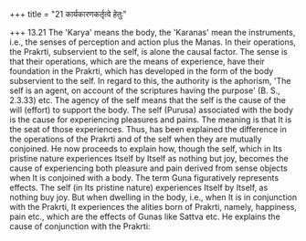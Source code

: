 +++
title = "21 कार्यकारणकर्तृत्वे हेतुः"

+++
13.21 The 'Karya' means the body, the 'Karanas' mean the instruments,
i.e., the senses of perception and action plus the Manas. In their
operations, the Prakrti, subservient to the self, is alone the causal
factor. The sense is that their operations, which are the means of
experience, have their foundation in the Prakrti, which has developed in
the form of the body subservient to the self. In regard to this, the
authority is the aphorism, 'The self is an agent, on account of the
scriptures having the purpose' (B. S., 2.3.33) etc. The agency of the
self means that the self is the cause of the will (effort) to support
the body. The self (Purusa) associated with the body is the cause for
experiencing pleasures and pains. The meaning is that It is the seat of
those experiences. Thus, has been explained the difference in the
operations of the Prakrti and of the self when they are mutually
conjoined. He now proceeds to explain how, though the self, which in Its
pristine nature experiences Itself by Itself as nothing but joy, becomes
the cause of experiencing both pleasure and pain derived from sense
objects when It is conjoined with a body. The term Guna figuratively
represents effects. The self (in Its pristine nature) experiences Itself
by Itself, as nothing buy joy. But when dwelling in the body, i.e., when
It is in conjunction with the Prakrti, It experiences the alities born
of Prakrti, namely, happiness, pain etc., which are the effects of Gunas
like Sattva etc. He explains the cause of conjunction with the Prakrti:
